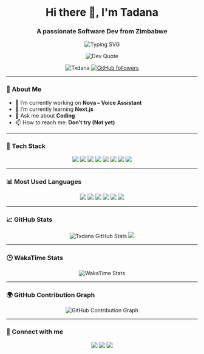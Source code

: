 <!-- Header -->
<h1 align="center">Hi there 👋, I'm Tadana</h1>
<h3 align="center">A passionate Software Dev from Zimbabwe</h3>

<!-- Animated Intro -->
<p align="center">
  <img src="https://readme-typing-svg.demolab.com?font=Fira+Code&size=22&duration=2500&pause=700&color=58A6FF&center=true&vCenter=true&width=700&height=50&lines=Code.+Create.+Repeat.;Turning+ideas+into+code...;Building+cool+things+since+Day+1.;Learning+Next.js+one+bug+at+a+time.;💻+Writing+bugs+that+turn+into+features.;Creating+impact+with+Python.;Always+debugging.+Always+dreaming.;Reacting+to+life+with+React.;Making+UIs+look+clean+since+forever.;JavaScript+may+be+weird...+but+so+am+I.;Powering+apps+with+logic+and+coffee.;Minimalist+design,+maximum+impact.;Dark+mode+everything.;One+commit+at+a+time.;Next.js+on+my+mind+24%2F7.;Git+push+origin+master+and+chill." alt="Typing SVG" />
</p>

<!-- Quote -->
<p align="center">
  <img src="https://quotes-github-readme.vercel.app/api?type=horizontal&theme=radical" alt="Dev Quote" />
</p>

<!-- Badges -->
<p align="center">
  <img src="https://komarev.com/ghpvc/?username=Txdana&label=Profile%20views&color=0e75b6&style=flat" alt="Txdana" />
  <a href="https://github.com/Txdana?tab=followers"><img src="https://img.shields.io/github/followers/Txdana?label=Followers&style=social" alt="GitHub followers"></a>
</p>

---

### 💫 About Me
- 🔭 I’m currently working on **Nova – Voice Assistant**
- 🌱 I’m currently learning **Next.js**
- 💬 Ask me about **Coding**
- 📫 How to reach me: **Don’t try (Not yet)**

---

### 🚀 Tech Stack
<p align="center">
  <img src="https://img.shields.io/badge/Python-3776AB?style=for-the-badge&logo=python&logoColor=white" />
  <img src="https://img.shields.io/badge/Java-007396?style=for-the-badge&logo=java&logoColor=white" />
  <img src="https://img.shields.io/badge/HTML5-E34F26?style=for-the-badge&logo=html5&logoColor=white" />
  <img src="https://img.shields.io/badge/CSS3-1572B6?style=for-the-badge&logo=css3&logoColor=white" />
  <img src="https://img.shields.io/badge/Next.js-000000?style=for-the-badge&logo=next.js&logoColor=white" />
  <img src="https://img.shields.io/badge/React-20232A?style=for-the-badge&logo=react&logoColor=61DAFB" />
  <img src="https://img.shields.io/badge/Node.js-339933?style=for-the-badge&logo=node.js&logoColor=white" />
  <img src="https://img.shields.io/badge/Git-F05032?style=for-the-badge&logo=git&logoColor=white" />
</p>

---

### 📊 Most Used Languages
<p align="center">
  <img src="https://img.shields.io/badge/Python-40%25-blue?style=flat&logo=python&logoColor=white" />
  <img src="https://img.shields.io/badge/HTML-20%25-orange?style=flat&logo=html5&logoColor=white" />
  <img src="https://img.shields.io/badge/CSS-15%25-blueviolet?style=flat&logo=css3&logoColor=white" />
  <img src="https://img.shields.io/badge/React-10%25-61DAFB?style=flat&logo=react&logoColor=black" />
  <img src="https://img.shields.io/badge/Next.js-10%25-black?style=flat&logo=next.js&logoColor=white" />
  <img src="https://img.shields.io/badge/Java-5%25-red?style=flat&logo=java&logoColor=white" />
</p>

---

### 📈 GitHub Stats
<p align="center">
  <img src="https://github-readme-stats.vercel.app/api?username=Txdana&show_icons=true&theme=github_dark" alt="Txdana GitHub Stats" />
  <img src="https://github-readme-streak-stats.herokuapp.com?user=Txdana&theme=github-dark&hide_border=true" />
</p>

---

### 🕒 WakaTime Stats
<p align="center">
  <img src="https://github-readme-stats.vercel.app/api/wakatime?username=Txdana&theme=github_dark&layout=compact" alt="WakaTime Stats" />
</p>

---

### 🌍 GitHub Contribution Graph
<p align="center">
  <img src="https://github-contribution-graph.ezra.wtf/api?username=Txdana&bg_color=000000&color=58a6ff&line=3d3d3d&point=ffffff&area=true&hide_border=true" alt="GitHub Contribution Graph" />
</p>

---

### 🔗 Connect with me
<p align="center">
  <a href="mailto:your@email.com"><img src="https://img.shields.io/badge/-Email-red?style=for-the-badge&logo=gmail&logoColor=white" /></a>
  <a href="https://instagram.com/dfw_Tadana"><img src="https://img.shields.io/badge/-Instagram-E4405F?style=for-the-badge&logo=instagram&logoColor=white" /></a>
  <a href="https://yourwebsite.com"><img src="https://img.shields.io/badge/-Portfolio-black?style=for-the-badge&logo=firefox" /></a>
</p>
